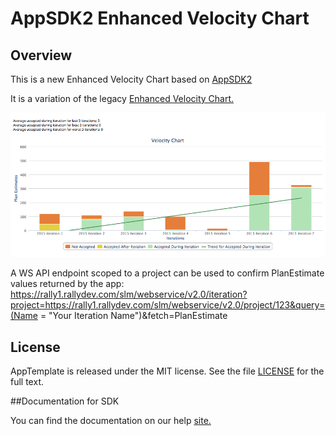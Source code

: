 AppSDK2 Enhanced Velocity Chart 
=========================

## Overview
This is a new Enhanced Velocity Chart based on [AppSDK2](https://help.rallydev.com/apps/2.0/doc/)

It is a variation of the legacy [Enhanced Velocity Chart.](https://github.com/RallyApps/app-catalog/blob/master/src/legacy/EnhancedVelocityChartMashup.html)

![](pic0.png)

A WS API endpoint scoped to a project can be used to confirm PlanEstimate values returned by the app:
https://rally1.rallydev.com/slm/webservice/v2.0/iteration?project=https://rally1.rallydev.com/slm/webservice/v2.0/project/123&query=(Name = "Your Iteration Name")&fetch=PlanEstimate


## License

AppTemplate is released under the MIT license.  See the file [LICENSE](./LICENSE) for the full text.

##Documentation for SDK

You can find the documentation on our help [site.](https://help.rallydev.com/apps/2.0/doc/)
